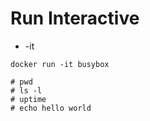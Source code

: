 # Run Interactive

* -it


```
docker run -it busybox

# pwd
# ls -l
# uptime
# echo hello world
```



